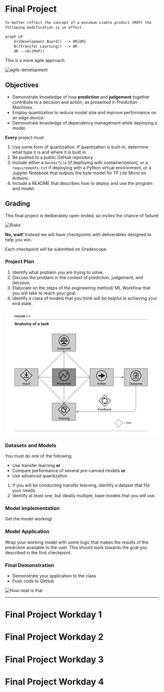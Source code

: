 # Final Project

```{important}
To better reflect the concept of a minimum viable product (MVP) the following modification is in effect.
```

```{mermaid}
graph LR
    A((Development Board)) --> OR{OR}
    B((Transfer Learning)) --> OR
    OR -->O((MVP))
```

This is a more agile approach.

![agile-development](https://bluenotes.anz.com/content/dam/bluenotes/images/articles/2017/November/VenterKoltPresoAgile_IMG1.png)

## Objectives

- Demonstrate knowledge of how **prediction** and **judgement** together contribute to a decision and action, as presented in *Prediction Machines.*
- Employ quantization to reduce model size and improve performance on an edge device.
- Demonstrate knwoledge of dependency management while deploying a model.

**Every** project must:

1. Use some form of quantization. If quantization is built-in, determine what type it is and where it is built in.
2. Be pushed to a public GitHub repository
3. Include either a `Dockerfile` (if deploying with containerization),
    or a `requirements.txt` if deploying with a Python virtual environment,
    or a Jupyter Notebook that outputs the byte model for TF Lite Micro on Arduino.
4. Include a README that describes how to deploy and use the program and model.

## Grading

This final project is deliberately open ended, so invites the chance of failure!

![Risks](https://pbs.twimg.com/media/EbJXUC4X0AEXhlD?format=jpg)

**No, wait!** Instead we will have checkpoints with deliverables designed to help you win.

Each checkpoint will be submitted on Gradescope.

### Project Plan

1. Identify what problem you are trying to solve.
2. Discuss the problem in the context of prediction, judgement, and decision.
3. Elaborate on the steps of the engineering method/ ML Workflow that you will take to reach your goal.
4. Identify a class of models that you think will be helpful in achieving your end state.

![Prediction Machines Anatomy of a Task](../img/anatomy-of-task.png)

### Datasets and Models

You must do one of the following

- Use transfer learning **or**
- Compare performance of several pre-canned models **or**
- Use advanced quantization

1. If you will be conducting transfer learning, identify a dataset that fits your needs.
2. Identify at least one, but ideally multiple, base models that you will use.

### Model Implementation

Get the model working!

### Model Application

Wrap your working model with some logic that makes the results of the prediction available to the user.
This should work towards the goal you described in the first checkpoint.

### Final Demonstration

- Demonstrate your application to the class
- Push code to GitHub

![How neat is that](https://external-content.duckduckgo.com/iu/?u=https%3A%2F%2Fmedia1.giphy.com%2Fmedia%2FCWKcLd53mbw0o%2Fgiphy.gif&f=1&nofb=1&ipt=06284ee4e024197bb39246e4df926c153d3c67fe2702025ecc1fdd12f844b9ec&ipo=images)

---

# Final Project Workday 1

# Final Project Workday 2

# Final Project Workday 3

# Final Project Workday 4
